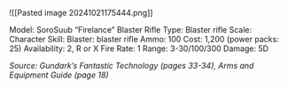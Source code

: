 ![[Pasted image 20241021175444.png]]

Model: SoroSuub “Firelance” Blaster Rifle
Type: Blaster rifle
Scale: Character
Skill: Blaster: blaster rifle
Ammo: 100
Cost: 1,200 (power packs: 25)
Availability: 2, R or X
Fire Rate: 1
Range: 3-30/100/300
Damage: 5D

*Source: Gundark’s Fantastic Technology (pages 33-34), Arms and Equipment Guide (page 18)*